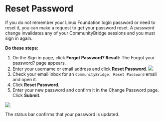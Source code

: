 # Reset Password

If you do not remember your Linux Foundation login password or need to reset it, you can make a request to get your password reset. A password change invalidates any of your CommunityBridge sessions and you must sign in again.

**Do these steps:**

1. On the Sign in page, click **Forgot Password? Result:** The Forgot your password? page appears.
2. Enter your username or email address and click **Reset Password**. ![](https://firebasestorage.googleapis.com/v0/b/gitbook-28427.appspot.com/o/assets%2Flinux-foundation-documentation%2F-M2DD0Aet7mbzEuwibdA%2F-M2DE4FvEw8i4RhigoTC%2F7418504.png?generation=1584008035901308&alt=media)​
3. Check your email inbox for an `CommunityBridge: Reset Password` email and open it.
4. Click **Reset Password**.
5. Enter your new password and confirm it in the Change Password page. Click **Submit**. 

![](../communitybridge-account/img/change-paasword.png) 

The status bar confirms that your password is updated.

